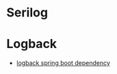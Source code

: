 # Serilog


# Logback
* [logback spring boot dependency](https://github.com/hovermind/structured-logging/blob/master/logback-spring-boot-dependency.md)
